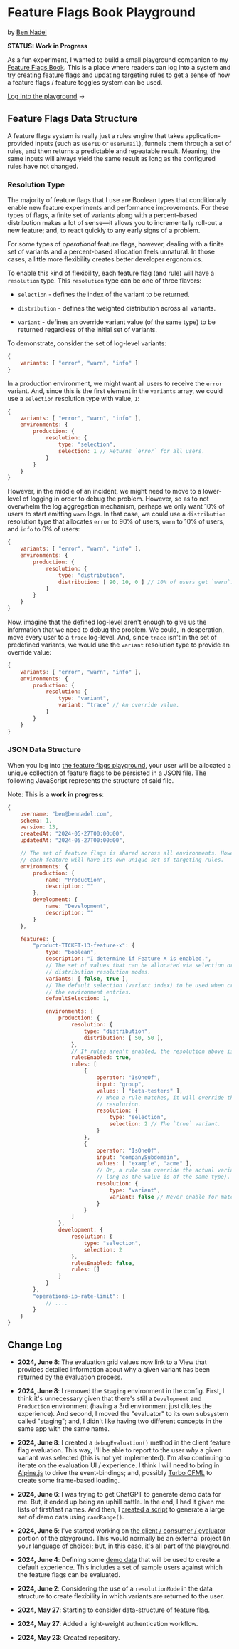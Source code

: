 
# Feature Flags Book Playground

by [Ben Nadel][ben-nadel]

**STATUS: Work in Progress**

As a fun experiment, I wanted to build a small playground companion to my [Feature Flags Book][book]. This is a place where readers can log into a system and try creating feature flags and updating targeting rules to get a sense of how a feature flags / feature toggles system can be used.

[Log into the playground][app] &rarr;

## Feature Flags Data Structure

A feature flags system is really just a rules engine that takes application-provided inputs (such as `userID` or `userEmail`), funnels them through a set of rules, and then returns a predictable and repeatable result. Meaning, the same inputs will always yield the same result as long as the configured rules have not changed.

### Resolution Type

The majority of feature flags that I use are Boolean types that conditionally enable new feature experiments and performance improvements. For these types of flags, a finite set of variants along with a percent-based distribution makes a lot of sense&mdash;it allows you to incrementally roll-out a new feature; and, to react quickly to any early signs of a problem.

For some types of _operational_ feature flags, however, dealing with a finite set of variants and a percent-based allocation feels unnatural. In those cases, a little more flexibility creates better developer ergonomics.

To enable this kind of flexibility, each feature flag (and rule) will have a `resolution` type. This `resolution` type can be one of three flavors:

* `selection` - defines the index of the variant to be returned.

* `distribution` - defines the weighted distribution across all variants.

* `variant` - defines an override variant value (of the same type) to be returned regardless of the initial set of variants.

To demonstrate, consider the set of log-level variants:

```js
{
    variants: [ "error", "warn", "info" ]
}
```

In a production environment, we might want all users to receive the `error` variant. And, since this is the first element in the `variants` array, we could use a `selection` resolution type with value, `1`:

```js
{
    variants: [ "error", "warn", "info" ],
    environments: {
        production: {
            resolution: {
                type: "selection",
                selection: 1 // Returns `error` for all users.
            }
        }
    }
}
```

However, in the middle of an incident, we might need to move to a lower-level of logging in order to debug the problem. However, so as to not overwhelm the log aggregation mechanism, perhaps we only want 10% of users to start emitting `warn` logs. In that case, we could use a `distribution` resolution type that allocates `error` to 90% of users, `warn` to 10% of users, and `info` to 0% of users:

```js
{
    variants: [ "error", "warn", "info" ],
    environments: {
        production: {
            resolution: {
                type: "distribution",
                distribution: [ 90, 10, 0 ] // 10% of users get `warn`.
            }
        }
    }
}
```

Now, imagine that the defined log-level aren't enough to give us the information that we need to debug the problem. We could, in desperation, move every user to a `trace` log-level. And, since `trace` isn't in the set of predefined variants, we would use the `variant` resolution type to provide an override value:

```js
{
    variants: [ "error", "warn", "info" ],
    environments: {
        production: {
            resolution: {
                type: "variant",
                variant: "trace" // An override value.
            }
        }
    }
}
```

### JSON Data Structure

When you log into [the feature flags playground][app], your user will be allocated a unique collection of feature flags to be persisted in a JSON file. The following JavaScript represents the structure of said file.

Note: This is a **work in progress**:

```js
{
    username: "ben@bennadel.com",
    schema: 1,
    version: 13,
    createdAt: "2024-05-27T00:00:00",
    updatedAt: "2024-05-27T00:00:00",

    // The set of feature flags is shared across all environments. However,
    // each feature will have its own unique set of targeting rules.
    environments: {
        production: {
            name: "Production",
            description: ""
        },
        development: {
            name: "Development",
            description: ""
        }
    },

    features: {
        "product-TICKET-13-feature-x": {
            type: "boolean",
            description: "I determine if Feature X is enabled.",
            // The set of values that can be allocated via selection or
            // distribution resolution modes.
            variants: [ false, true ],
            // The default selection (variant index) to be used when creating
            // the environment entries.
            defaultSelection: 1,

            environments: {
                production: {
                    resolution: {
                        type: "distribution",
                        distribution: [ 50, 50 ],
                    },
                    // If rules aren't enabled, the resolution above is used.
                    rulesEnabled: true,
                    rules: [
                        {
                            operator: "IsOneOf",
                            input: "group",
                            values: [ "beta-testers" ],
                            // When a rule matches, it will override the above
                            // resolution.
                            resolution: {
                                type: "selection",
                                selection: 2 // The `true` variant.
                            }
                        },
                        {
                            operator: "IsOneOf",
                            input: "companySubdomain",
                            values: [ "example", "acme" ],
                            // Or, a rule can override the actual variant (as
                            // long as the value is of the same type).
                            resolution: {
                                type: "variant",
                                variant: false // Never enable for matches.
                            }
                        }
                    ]
                },
                development: {
                    resolution: {
                        type: "selection",
                        selection: 2
                    },
                    rulesEnabled: false,
                    rules: []
                }
            }
        },
        "operations-ip-rate-limit": {
            // ....
        }
    }
}
```

## Change Log

* **2024, June 8**: The evaluation grid values now link to a View that provides detailed information about why a given variant has been returned by the evaluation process.

* **2024, June 8**: I removed the `Staging` environment in the config. First, I think it's unnecessary given that there's still a `Development` and `Production` environment (having a 3rd environment just dilutes the experience). And second, I moved the "evaluator" to its own subsystem called "staging"; and, I didn't like having two different concepts in the same app with the same name.

* **2024, June 8**: I created a `debugEvaluation()` method in the client feature flag evaluation. This way, I'll be able to report to the user _why_ a given variant was selected (this is not yet implemented). I'm also continuing to iterate on the evaluation UI / experience. I think I will need to bring in [Alpine.js][alpine] to drive the event-bindings; and, possibly [Turbo CFML][turbo-cfml] to create some frame-based loading.

* **2024, June 6**: I was trying to get ChatGPT to generate demo data for me. But, it ended up being an uphill battle. In the end, I had it given me lists of first/last names. And then, I [created a script](./app/wwwroot/fake-users.cfm) to generate a large set of demo data using `randRange()`.

* **2024, June 5**: I've started working on [the client / consumer / evaluator](./app/lib/client/) portion of the playground. This would normally be an external project (in your language of choice); but, in this case, it's all part of the playground.

* **2024, June 4**: Defining some [demo data](./app/lib/demo/) that will be used to create a default experience. This includes a set of sample users against which the feature flags can be evaluated.

* **2024, June 2**: Considering the use of a `resolutionMode` in the data structure to create flexibility in which variants are returned to the user.

* **2024, May 27**: Starting to consider data-structure of feature flag.

* **2024, May 27**: Added a light-weight authentication workflow.

* **2024, May 23**: Created repository.


[app]: https://app.featureflagsbook.com/

[alpine]: https://alpinejs.dev/

[ben-nadel]: https://www.bennadel.com/

[book]: https://featureflagsbook.com/

[turbo-cfml]: https://github.com/bennadel/turbo-cfml
